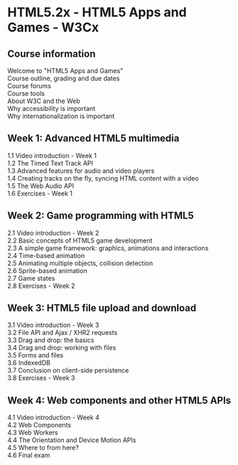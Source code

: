 # HTML5.2x - HTML5 Apps and Games - W3Cx  

## Course information  
Welcome to "HTML5 Apps and Games"  
Course outline, grading and due dates  
Course forums  
Course tools  
About W3C and the Web  
Why accessibility is important  
Why internationalization is important  

## Week 1: Advanced HTML5 multimedia  
1.1 Video introduction - Week 1  
1.2 The Timed Text Track API  
1.3 Advanced features for audio and video players  
1.4 Creating tracks on the fly, syncing HTML content with a video  
1.5 The Web Audio API  
1.6 Exercises - Week 1  

## Week 2: Game programming with HTML5  
2.1 Video introduction - Week 2  
2.2 Basic concepts of HTML5 game development  
2.3 A simple game framework: graphics, animations and interactions  
2.4 Time-based animation  
2.5 Animating multiple objects, collision detection  
2.6 Sprite-based animation  
2.7 Game states  
2.8 Exercises - Week 2  

## Week 3: HTML5 file upload and download  
3.1 Video introduction - Week 3  
3.2 File API and Ajax / XHR2 requests  
3.3 Drag and drop: the basics  
3.4 Drag and drop: working with files  
3.5 Forms and files  
3.6 IndexedDB  
3.7 Conclusion on client-side persistence  
3.8 Exercises - Week 3  

## Week 4: Web components and other HTML5 APIs  
4.1 Video introduction - Week 4  
4.2 Web Components  
4.3 Web Workers  
4.4 The Orientation and Device Motion APIs  
4.5 Where to from here?  
4.6 Final exam  